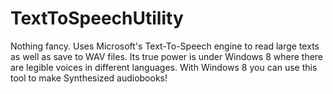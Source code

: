 # TextToSpeechUtility

Nothing fancy. Uses Microsoft's Text-To-Speech engine to read large texts as well as save to WAV files.
Its true power is under Windows 8 where there are legible voices in different languages.
With Windows 8 you can use this tool to make Synthesized audiobooks!

